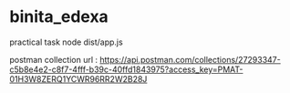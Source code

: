 # binita_edexa
practical task
node dist/app.js

postman collection url : https://api.postman.com/collections/27293347-c5b8e4e2-c8f7-4fff-b39c-40ffd1843975?access_key=PMAT-01H3W8ZERQ1YCWR96RR2W2B28J
